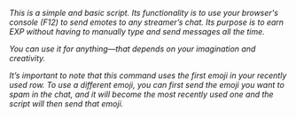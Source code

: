 *This is a simple and basic script. Its functionality is to use your browser's console (F12) to send emotes to any streamer’s chat. Its purpose is to earn EXP without having to manually type and send messages all the time.*

*You can use it for anything—that depends on your imagination and creativity.*

*It’s important to note that this command uses the first emoji in your recently used row. To use a different emoji, you can first send the emoji you want to spam in the chat, and it will become the most recently used one and the script will then send that emoji.*
